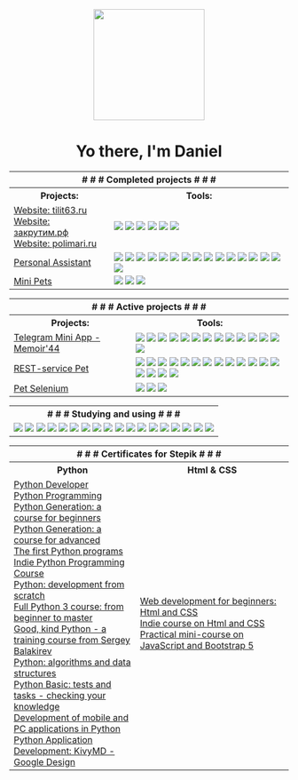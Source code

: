 <div align="center"><img src="https://media.giphy.com/media/juua9i2c2fA0AIp2iq/giphy.gif" width="200"/></div>
<h1 align="center">Yo there, I'm Daniel</h1>

<body>
  <table>
  <tr>
    <th colspan="4"># # # Completed projects # # #</th>
  </tr>
  <tr>
    <th colspan="2">Projects:</th>
    <th colspan="2">Tools:</th>
  </tr>
  <tr>
    <td colspan="3">
      <a href="https://tilit63.ru/" target="_blank">Website: tilit63.ru</a><br>
      <a href="https://xn--80anehlwoh.xn--p1ai/" target="_blank">Website: закрутим.рф</a><br>
      <a href="https://polimari.ru/" target="_blank">Website: polimari.ru</a>
    </td>
    <td colspan="1">
      <img src="https://img.shields.io/badge/Visual Studio Code-2D797B?logo=Visual studio code&amp;logoColor=white&amp;style=for-the-badge"/>
      <img src="https://img.shields.io/badge/Bootstrap 5-9A6FA5?logo=Bootstrap&amp;logoColor=white&amp;style=for-the-badge"/>
      <img src="https://img.shields.io/badge/Html5-blue?logo=html5&amp;logoColor=white&amp;style=for-the-badge"/> 
      <img src="https://img.shields.io/badge/CSS3-blue?logo=css3&amp;logoColor=white&amp;style=for-the-badge"/> 
      <img src="https://img.shields.io/badge/JavaScript-blue?logo=javascript&amp;logoColor=white&amp;style=for-the-badge"/> 
      <img src="https://img.shields.io/badge/Php-blue?logo=php&amp;logoColor=white&amp;style=for-the-badge"/> 
    </td>
  </tr>
  <tr>
    <td colspan="3">
      <a href="https://github.com/Daniel-Astaptscev/Personal-assistant" target="_blank">Personal Assistant</a>
    </td>
    <td colspan="1">
      <img src="https://img.shields.io/badge/PyCharm-2D797B?logo=pycharm&amp;logoColor=white&amp;style=for-the-badge"/>
      <img src="https://img.shields.io/badge/GitHub-2D797B?logo=github&amp;logoColor=white&amp;style=for-the-badge"/> 
      <img src="https://img.shields.io/badge/Markdown-blue?logo=Markdown&amp;logoColor=white&amp;style=for-the-badge"/>
      <img src="https://img.shields.io/badge/Python-blue?logo=python&amp;logoColor=white&amp;style=for-the-badge"/> 
      <img src="https://img.shields.io/badge/Poetry-2D797B?logo=poetry&amp;logoColor=white&amp;style=for-the-badge"/>
      <img src="https://img.shields.io/badge/Typing-2D797B?logo=python&amp;logoColor=white&amp;style=for-the-badge"/>
      <img src="https://img.shields.io/badge/PyQt-9A6FA5?logo=qt&amp;logoColor=white&amp;style=for-the-badge"/>
      <img src="https://img.shields.io/badge/Datetime-348D3B?logo=python&amp;logoColor=white&amp;style=for-the-badge"/>
      <img src="https://img.shields.io/badge/OS-348D3B?logo=python&amp;logoColor=white&amp;style=for-the-badge"/>
      <img src="https://img.shields.io/badge/QtScheduler-348D3B?logo=python&amp;logoColor=white&amp;style=for-the-badge"/>
      <img src="https://img.shields.io/badge/Openpyxl-348D3B?logo=python&amp;logoColor=white&amp;style=for-the-badge"/>
      <img src="https://img.shields.io/badge/BeautifulSoup-348D3B?logo=python&amp;logoColor=white&amp;style=for-the-badge"/>
      <img src="https://img.shields.io/badge/Requests-348D3B?logo=python&amp;logoColor=white&amp;style=for-the-badge"/>
      <img src="https://img.shields.io/badge/Dispatch-348D3B?logo=python&amp;logoColor=white&amp;style=for-the-badge"/>
      <img src="https://img.shields.io/badge/JSON-348D3B?logo=python&amp;logoColor=white&amp;style=for-the-badge"/>
      <img src="https://img.shields.io/badge/PySide2-2D797B?logo=qt&amp;logoColor=white&amp;style=for-the-badge"/>
    </td>
  </tr>
  <tr>
    <td colspan="3">
      <a href="https://github.com/Daniel-Astaptscev/Mini-Pets" target="_blank">Mini Pets</a>
    </td>
    <td colspan="1">
      <img src="https://img.shields.io/badge/PyCharm-2D797B?logo=pycharm&amp;logoColor=white&amp;style=for-the-badge"/>
      <img src="https://img.shields.io/badge/Python-blue?logo=python&amp;logoColor=white&amp;style=for-the-badge"/> 
      <img src="https://img.shields.io/badge/Tkinter-348D3B?logo=python&amp;logoColor=white&amp;style=for-the-badge"/>
    </td>
  </tr>
</table>

<table>
  <tr>
    <th colspan="2"># # # Active projects # # #</th>
  </tr>
  <tr>
    <th>Projects:</th>
    <th>Tools:</th>
  </tr>
  <tr>
    <td>
      <a href="https://github.com/Daniel-Astaptscev/" target="_blank">Telegram Mini App - Memoir'44</a>
    </td>
    <td>
      <img src="https://img.shields.io/badge/Visual Studio Code-2D797B?logo=Visual studio code&amp;logoColor=white&amp;style=for-the-badge"/>
      <img src="https://img.shields.io/badge/PyCharm-2D797B?logo=pycharm&amp;logoColor=white&amp;style=for-the-badge"/>
      <img src="https://img.shields.io/badge/GitHub-2D797B?logo=github&amp;logoColor=white&amp;style=for-the-badge"/> 
      <img src="https://img.shields.io/badge/Markdown-blue?logo=Markdown&amp;logoColor=white&amp;style=for-the-badge"/>
      <img src="https://img.shields.io/badge/Python-blue?logo=python&amp;logoColor=white&amp;style=for-the-badge"/> 
      <img src="https://img.shields.io/badge/Poetry-2D797B?logo=poetry&amp;logoColor=white&amp;style=for-the-badge"/>
      <img src="https://img.shields.io/badge/Typing-2D797B?logo=python&amp;logoColor=white&amp;style=for-the-badge"/>
      <img src="https://img.shields.io/badge/Docker-2D797B?logo=docker&amp;logoColor=white&amp;style=for-the-badge"/>
      <img src="https://img.shields.io/badge/SQL-blue?logo=sql&amp;logoColor=white&amp;style=for-the-badge"/> 
      <img src="https://img.shields.io/badge/Flask-9A6FA5?logo=Flask&amp;logoColor=white&amp;style=for-the-badge"/> 
      <img src="https://img.shields.io/badge/Jinja2-348D3B?logo=Jinja&amp;logoColor=white&amp;style=for-the-badge"/>
      <img src="https://img.shields.io/badge/Bootstrap 5-9A6FA5?logo=Bootstrap&amp;logoColor=white&amp;style=for-the-badge"/>
      <img src="https://img.shields.io/badge/Html5-blue?logo=html5&amp;logoColor=white&amp;style=for-the-badge"/> 
      <img src="https://img.shields.io/badge/CSS3-blue?logo=css3&amp;logoColor=white&amp;style=for-the-badge"/> 
    </td>
  </tr>
  <tr>
    <td>
      <a href="https://github.com/Daniel-Astaptscev/" target="_blank">REST-service Pet</a>
    </td>
    <td>
      <img src="https://img.shields.io/badge/Visual Studio Code-2D797B?logo=Visual studio code&amp;logoColor=white&amp;style=for-the-badge"/>
      <img src="https://img.shields.io/badge/PyCharm-2D797B?logo=pycharm&amp;logoColor=white&amp;style=for-the-badge"/>
      <img src="https://img.shields.io/badge/GitHub-2D797B?logo=github&amp;logoColor=white&amp;style=for-the-badge"/> 
      <img src="https://img.shields.io/badge/Markdown-blue?logo=Markdown&amp;logoColor=white&amp;style=for-the-badge"/>
      <img src="https://img.shields.io/badge/Python-blue?logo=python&amp;logoColor=white&amp;style=for-the-badge"/> 
      <img src="https://img.shields.io/badge/Poetry-2D797B?logo=poetry&amp;logoColor=white&amp;style=for-the-badge"/>
      <img src="https://img.shields.io/badge/Typing-2D797B?logo=python&amp;logoColor=white&amp;style=for-the-badge"/>
      <img src="https://img.shields.io/badge/Docker-2D797B?logo=docker&amp;logoColor=white&amp;style=for-the-badge"/>
      <img src="https://img.shields.io/badge/Flask-9A6FA5?logo=Flask&amp;logoColor=white&amp;style=for-the-badge"/> 
      <img src="https://img.shields.io/badge/Jinja2-348D3B?logo=Jinja&amp;logoColor=white&amp;style=for-the-badge"/>
      <img src="https://img.shields.io/badge/Pyjwt-348D3B?logo=python&amp;logoColor=white&amp;style=for-the-badge"/>
      <img src="https://img.shields.io/badge/Pydantic-348D3B?logo=pydantic&amp;logoColor=white&amp;style=for-the-badge"/>
      <img src="https://img.shields.io/badge/FastAPI-9A6FA5?logo=fastapi&amp;logoColor=white&amp;style=for-the-badge"/>
      <img src="https://img.shields.io/badge/PostgreSQL-2D797B?logo=PostgreSQL&amp;logoColor=white&amp;style=for-the-badge"/>
      <img src="https://img.shields.io/badge/Html5-blue?logo=html5&amp;logoColor=white&amp;style=for-the-badge"/> 
      <img src="https://img.shields.io/badge/CSS3-blue?logo=css3&amp;logoColor=white&amp;style=for-the-badge"/> 
      <img src="https://img.shields.io/badge/SQLAlchemy-2D797B?logo=SQLAlchemy&amp;logoColor=white&amp;style=for-the-badge"/>
    </td>
  </tr>
  <tr>
    <td>
      <a href="https://github.com/Daniel-Astaptscev/" target="_blank">Pet Selenium</a>
    </td>
    <td>
      <img src="https://img.shields.io/badge/PyCharm-2D797B?logo=pycharm&amp;logoColor=white&amp;style=for-the-badge"/>
      <img src="https://img.shields.io/badge/Python-blue?logo=python&amp;logoColor=white&amp;style=for-the-badge"/> 
      <img src="https://img.shields.io/badge/Selenium-348D3B?logo=selenium&amp;logoColor=white&amp;style=for-the-badge"/>
    </td>
  </tr>
</table>

<table>
  <tr>
    <th colspan="2"># # # Studying and using # # #</th>
  </tr>
  <tr>
    <td>
      <img src="https://img.shields.io/badge/Jira-2D797B?logo=jira&amp;logoColor=white&amp;style=for-the-badge"/> 
      <img src="https://img.shields.io/badge/Kivy-9A6FA5?logo=android&amp;logoColor=white&amp;style=for-the-badge"/> 
      <img src="https://img.shields.io/badge/KivyMD-9A6FA5?logo=android&amp;logoColor=white&amp;style=for-the-badge"/> 
      <img src="https://img.shields.io/badge/VirtualBox-CE6490?logo=VirtualBox&amp;logoColor=white&amp;style=for-the-badge"/>
      <img src="https://img.shields.io/badge/Linux Debian-CE6490?logo=linux&amp;logoColor=white&amp;style=for-the-badge"/>
      <img src="https://img.shields.io/badge/Jupyter-2D797B?logo=jupyter&amp;logoColor=white&amp;style=for-the-badge"/>
      <img src="https://img.shields.io/badge/Git-2D797B?logo=git&amp;logoColor=white&amp;style=for-the-badge"/>
      <img src="https://img.shields.io/badge/pdb-2D797B?logo=python&amp;logoColor=white&amp;style=for-the-badge"/>
      <img src="https://img.shields.io/badge/Redis-2D797B?logo=redis&amp;logoColor=white&amp;style=for-the-badge"/>
      <img src="https://img.shields.io/badge/Django-9A6FA5?logo=Django&amp;logoColor=white&amp;style=for-the-badge"/> 
      <img src="https://img.shields.io/badge/PyGame-9A6FA5?logo=python&amp;logoColor=white&amp;style=for-the-badge"/>
      <img src="https://img.shields.io/badge/Itertools-348D3B?logo=python&amp;logoColor=white&amp;style=for-the-badge"/>
      <img src="https://img.shields.io/badge/Bisect-348D3B?logo=python&amp;logoColor=white&amp;style=for-the-badge"/>
      <img src="https://img.shields.io/badge/Numpy-348D3B?logo=numpy&amp;logoColor=white&amp;style=for-the-badge"/> 
      <img src="https://img.shields.io/badge/MySQL-348D3B?logo=python&amp;logoColor=white&amp;style=for-the-badge"/>
      <img src="https://img.shields.io/badge/Pandas-348D3B?logo=pandas&amp;logoColor=white&amp;style=for-the-badge"/>
      <img src="https://img.shields.io/badge/Asyncio-348D3B?logo=python&amp;logoColor=white&amp;style=for-the-badge"/>
      <img src="https://img.shields.io/badge/Изучаем Python: Лутц Марк-D29B79?logo=book&amp;logoColor=white&amp;style=for-the-badge"/>
    </td>
  </tr>
</table>
    
  <table>
    <tr>
      <th colspan="2"># # # Certificates for Stepik # # #</th>
    </tr>
    <tr>
      <th>Python</th>
      <th>Html & CSS</th>
    </tr>
    <tr>
      <td rowspan="11">
        <a href="https://stepik.org/cert/1994514?lang=en">Python Developer</a><br>
        <a href="https://stepik.org/cert/2054494?lang=en">Python Programming</a><br>
        <a href="https://stepik.org/cert/1951583?lang=en">Python Generation: a course for beginners</a><br>
        <a href="https://stepik.org/cert/2081329?lang=en">Python Generation: a course for advanced</a><br>
        <a href="https://stepik.org/cert/1938664?lang=en">The first Python programs</a><br>
        <a href="https://stepik.org/cert/2051909?lang=en">Indie Python Programming Course</a><br>
        <a href="https://stepik.org/cert/2123425?lang=en">Python: development from scratch</a><br>
        <a href="https://stepik.org/cert/2099455?lang=en">Full Python 3 course: from beginner to master</a><br>
        <a href="https://stepik.org/cert/2090526?lang=en">Good, kind Python - a training course from Sergey Balakirev</a><br>
        <a href="https://stepik.org/cert/2287523?lang=en">Python: algorithms and data structures</a><br>
        <a href="https://stepik.org/cert/2157853?lang=en">Python Basic: tests and tasks - checking your knowledge</a><br>
        <a href="https://stepik.org/cert/2430266?lang=en">Development of mobile and PC applications in Python</a><br>
        <a href="https://stepik.org/cert/2440602?lang=en">Python Application Development: KivyMD - Google Design</a><br>
      </td>
      <td rowspan="2"><a href="https://stepik.org/cert/2143609?lang=en">Web development for beginners: Html and CSS</a><br>
      <a href="https://stepik.org/cert/2284941?lang=en">Indie course on Html and CSS</a>
        <a href="https://stepik.org/cert/2374843?lang=en">Practical mini-course on JavaScript and Bootstrap 5</a>
      </td>
    </tr>
  </table>
</body>
